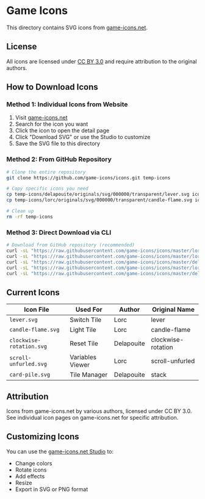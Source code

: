 # Game Icons

This directory contains SVG icons from [game-icons.net](https://game-icons.net).

## License

All icons are licensed under [CC BY 3.0](https://creativecommons.org/licenses/by/3.0/) and require attribution to the original authors.

## How to Download Icons

### Method 1: Individual Icons from Website

1. Visit [game-icons.net](https://game-icons.net)
2. Search for the icon you want
3. Click the icon to open the detail page
4. Click "Download SVG" or use the Studio to customize
5. Save the SVG file to this directory

### Method 2: From GitHub Repository

```bash
# Clone the entire repository
git clone https://github.com/game-icons/icons.git temp-icons

# Copy specific icons you need
cp temp-icons/delapouite/originals/svg/000000/transparent/lever.svg icons/
cp temp-icons/lorc/originals/svg/000000/transparent/candle-flame.svg icons/

# Clean up
rm -rf temp-icons
```

### Method 3: Direct Download via CLI

```bash
# Download from GitHub repository (recommended)
curl -sL "https://raw.githubusercontent.com/game-icons/icons/master/lorc/lever.svg" -o lever.svg
curl -sL "https://raw.githubusercontent.com/game-icons/icons/master/lorc/candle-flame.svg" -o candle-flame.svg
curl -sL "https://raw.githubusercontent.com/game-icons/icons/master/delapouite/clockwise-rotation.svg" -o clockwise-rotation.svg
curl -sL "https://raw.githubusercontent.com/game-icons/icons/master/lorc/scroll-unfurled.svg" -o scroll-unfurled.svg
curl -sL "https://raw.githubusercontent.com/game-icons/icons/master/delapouite/stack.svg" -o card-pile.svg
```

## Current Icons

| Icon File                | Used For         | Author     | Original Name      |
| ------------------------ | ---------------- | ---------- | ------------------ |
| `lever.svg`              | Switch Tile      | Lorc       | lever              |
| `candle-flame.svg`       | Light Tile       | Lorc       | candle-flame       |
| `clockwise-rotation.svg` | Reset Tile       | Delapouite | clockwise-rotation |
| `scroll-unfurled.svg`    | Variables Viewer | Lorc       | scroll-unfurled    |
| `card-pile.svg`          | Tile Manager     | Delapouite | stack              |

## Attribution

Icons from game-icons.net by various authors, licensed under CC BY 3.0. See individual icon pages on game-icons.net for specific attribution.

## Customizing Icons

You can use the [game-icons.net Studio](https://game-icons.net/studio.html) to:

- Change colors
- Rotate icons
- Add effects
- Resize
- Export in SVG or PNG format
